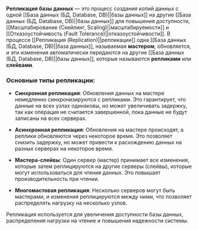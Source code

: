 **Репликация базы данных** — это процесс создания копий данных с одной [[База данных (БД, Database, DB)||базы данных]] на другие [[База данных (БД, Database, DB)||базы данных]] для повышения доступности, [[Масштабирование (Скейлинг, Scaling)||масштабируемости]] и [[Отказоустойчивость (Fault Tolerance)||отказоустойчивости]]. В процессе [[Репликация (Replication)||репликации]] одна [[База данных (БД, Database, DB)||база данных]], называемая **мастером**, обновляется, и эти изменения автоматически передаются на другие [[База данных (БД, Database, DB)||базы данных]], которые называются **репликами** или **слейвами**.

### Основные типы репликации:

- **Синхронная репликация**: Обновления данных на мастере немедленно синхронизируются с репликами. Это гарантирует, что данные на всех узлах одинаковы, но может увеличивать задержку, так как операция не считается завершенной, пока данные не будут записаны на всех серверах.

- **Асинхронная репликация**: Обновления на мастере происходят, а реплики обновляются через некоторое время. Это позволяет снизить задержку, но может привести к расхождению данных на разных серверах на некоторое время.

- **Мастера-слейвы**: Один сервер (мастер) принимает все изменения, которые затем реплицируются на другие серверы (слейвы), которые могут использоваться для чтения данных. Это повышает производительность при чтении.

- **Многомастовая репликация**: Несколько серверов могут быть мастерами, и изменения реплицируются между ними, что позволяет распределять нагрузку на несколько узлов.

Репликация используется для увеличения доступности базы данных, распределения нагрузки на чтение и повышения надежности системы.